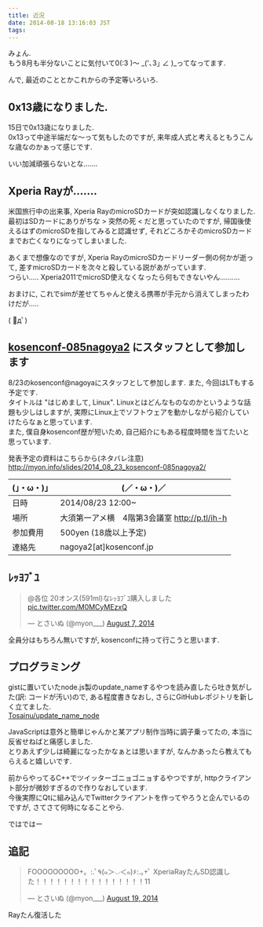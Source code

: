 ```yaml
---
title: 近況
date: 2014-08-18 13:16:03 JST
tags:
---
```


みょん.  
もう8月も半分ないことに気付いて0(:3 )～ \_('､3｣ ∠ )\_ってなってます.

んで, 最近のこととかこれからの予定等いろいろ.

## 0x13歳になりました.

15日で0x13歳になりました.  
0x13って中途半端だな〜って気もしたのですが, 来年成人式と考えるともうこんな歳なのかぁって感じです.

いい加減頑張らないとな.......

## Xperia Rayが.......

米国旅行中の出来事, Xperia RayのmicroSDカードが突如認識しなくなりました.  
最初はSDカードにありがちな > 突然の死 < だと思っていたのですが, 帰国後使えるはずのmicroSDを指してみると認識せず, それどころかそのmicroSDカードまでお亡くなりになってしまいました.

あくまで想像なのですが, Xperia RayのmicroSDカードリーダー側の何かが逝って, 差すmicroSDカードを次々と殺している説があがっています.  
つらい..... Xperia2011でmicroSD使えなくなったら何もできないやん..........

おまけに, これでsimが差せてちゃんと使える携帯が手元から消えてしまったわけだが.....

( ﾟдﾟ)

## [kosenconf-085nagoya2](http://kosenconf.jp/?085nagoya2) にスタッフとして参加します

8/23のkosenconf@nagoyaにスタッフとして参加します. また, 今回はLTもする予定です.  
タイトルは "はじめまして, Linux". Linuxとはどんなものなのかというような話題も少しはしますが, 実際にLinux上でソフトウェアを動かしながら紹介していけたらなぁと思っています.  
また, 僕自身kosenconf歴が短いため, 自己紹介にもある程度時間を当てたいと思っています.

発表予定の資料はこちらから(ネタバレ注意) <http://myon.info/slides/2014_08_23_kosenconf-085nagoya2/>

| (」・ω・)」| (／・ω・)／ |
| ----------- | -------------- |
| 日時 | 2014/08/23 12:00~ |
| 場所 | 大須第一アメ横　4階第3会議室 <http://p.tl/ih-h> |
| 参加費用 | 500yen (18歳以上予定) |
| 連絡先 | nagoya2[at]kosenconf.jp |

## ﾚｯﾖﾌﾞﾕ

<blockquote class="twitter-tweet" lang="en"><p>@各位&#10;20オンス(591ml)なﾚｯﾖﾌﾞﾕ購入しました <a href="http://t.co/M0MCyMEzxQ">pic.twitter.com/M0MCyMEzxQ</a></p>&mdash; とさいぬ (@myon___) <a href="https://twitter.com/myon___/statuses/497503196290768898">August 7, 2014</a></blockquote>
<script async src="//platform.twitter.com/widgets.js" charset="utf-8"></script>

全員分はもちろん無いですが, kosenconfに持って行こうと思います.

## プログラミング

gistに置いていたnode.js製のupdate_nameするやつを読み直したら吐き気がした(訳: コードが汚い)ので, ある程度書きなおし, さらにGitHubレポジトリを新しく立てました.  
[Tosainu/update\_name\_node](https://github.com/Tosainu/update_name_node)

JavaScriptは意外と簡単じゃんかと某アプリ制作当時に調子乗ってたの, 本当に反省せねばと痛感しました.  
とりあえず少しは綺麗になったかなぁとは思いますが, なんかあったら教えてもらえると嬉しいです.

前からやってるC++でツイッターゴニョゴニョするやつですが, httpクライアント部分が微妙すぎるので作りなおしています.  
今後実際にQtに組み込んでTwitterクライアントを作ってやろうと企んでいるのですが, さてさて何時になることやら.

ではではー

## 追記

<blockquote class="twitter-tweet" lang="en"><p>FOOOOOOOOO+。:.ﾟ٩(๑＞◡＜๑)۶:.｡+ﾟ&#10;XperiaRayたんSD認識した！！！！！！！！！！！！！！！！11</p>&mdash; とさいぬ (@myon___) <a href="https://twitter.com/myon___/statuses/501608774927257601">August 19, 2014</a></blockquote>
<script async src="//platform.twitter.com/widgets.js" charset="utf-8"></script>

Rayたん復活した
